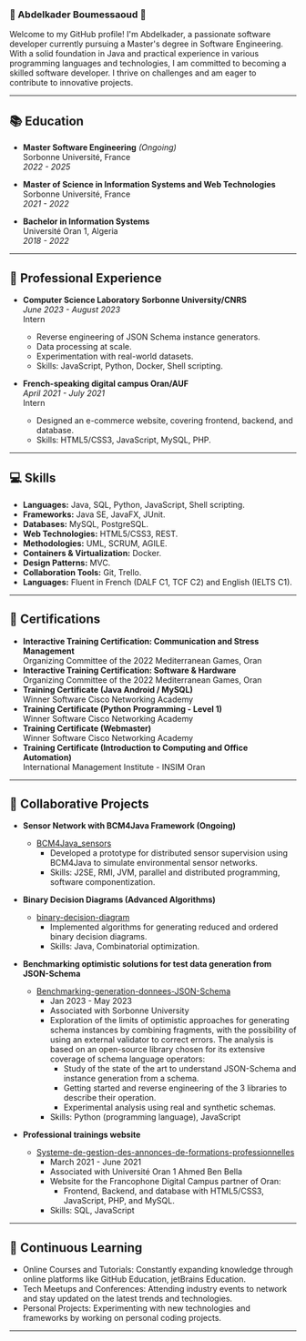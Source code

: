 ### 🌟 Abdelkader Boumessaoud 🌟

Welcome to my GitHub profile! I'm Abdelkader, a passionate software developer currently pursuing a Master's degree in Software Engineering. With a solid foundation in Java and practical experience in various programming languages and technologies, I am committed to becoming a skilled software developer. I thrive on challenges and am eager to contribute to innovative projects.

---

## 📚 Education
- **Master Software Engineering** *(Ongoing)*  
  Sorbonne Université, France  
  _2022 - 2025_

- **Master of Science in Information Systems and Web Technologies**
  Sorbonne Université, France  
  _2021 - 2022_

- **Bachelor in Information Systems**  
  Université Oran 1, Algeria  
  _2018 - 2022_

---

## 💼 Professional Experience
- **Computer Science Laboratory Sorbonne University/CNRS**  
  *June 2023 - August 2023*  
  Intern  
  - Reverse engineering of JSON Schema instance generators.
  - Data processing at scale.
  - Experimentation with real-world datasets.
  - Skills: JavaScript, Python, Docker, Shell scripting.

- **French-speaking digital campus Oran/AUF**  
  *April 2021 - July 2021*  
  Intern  
  - Designed an e-commerce website, covering frontend, backend, and database.
  - Skills: HTML5/CSS3, JavaScript, MySQL, PHP.

---

## 💻 Skills
- **Languages:** Java, SQL, Python, JavaScript, Shell scripting.
- **Frameworks:** Java SE, JavaFX, JUnit.
- **Databases:** MySQL, PostgreSQL.
- **Web Technologies:** HTML5/CSS3, REST.
- **Methodologies:** UML, SCRUM, AGILE.
- **Containers & Virtualization:** Docker.
- **Design Patterns:** MVC.
- **Collaboration Tools:** Git, Trello.
- **Languages:** Fluent in French (DALF C1, TCF C2) and English (IELTS C1).

---

## 📜 Certifications
- **Interactive Training Certification: Communication and Stress Management**  
  Organizing Committee of the 2022 Mediterranean Games, Oran  
- **Interactive Training Certification: Software & Hardware**  
  Organizing Committee of the 2022 Mediterranean Games, Oran  
- **Training Certificate (Java Android / MySQL)**  
  Winner Software Cisco Networking Academy  
- **Training Certificate (Python Programming - Level 1)**  
  Winner Software Cisco Networking Academy  
- **Training Certificate (Webmaster)**  
  Winner Software Cisco Networking Academy  
- **Training Certificate (Introduction to Computing and Office Automation)**  
  International Management Institute - INSIM Oran  

---

## 🚀 Collaborative Projects
- **Sensor Network with BCM4Java Framework (Ongoing)**
  - [BCM4Java_sensors](https://github.com/Cad-MB/BCM4Java_sensors)
    - Developed a prototype for distributed sensor supervision using BCM4Java to simulate environmental sensor networks.
    - Skills: J2SE, RMI, JVM, parallel and distributed programming, software componentization.

- **Binary Decision Diagrams (Advanced Algorithms)**
  - [binary-decision-diagram](https://github.com/Cad-MB/binary-decision-diagram)
    - Implemented algorithms for generating reduced and ordered binary decision diagrams.
    - Skills: Java, Combinatorial optimization.

- **Benchmarking optimistic solutions for test data generation from JSON-Schema**
  - [Benchmarking-generation-donnees-JSON-Schema](https://github.com/Cad-MB/Benchmarking-generation-donnees-JSON-Schema)
    - Jan 2023 - May 2023
    - Associated with Sorbonne University
    - Exploration of the limits of optimistic approaches for generating schema instances by combining fragments, with the possibility of using an external validator to correct errors. The analysis is based on an open-source library chosen for its extensive coverage of schema language operators:
      - Study of the state of the art to understand JSON-Schema and instance generation from a schema.
      - Getting started and reverse engineering of the 3 libraries to describe their operation.
      - Experimental analysis using real and synthetic schemas.
    - Skills: Python (programming language), JavaScript

- **Professional trainings website**
  - [Systeme-de-gestion-des-annonces-de-formations-professionnelles](https://github.com/Cad-MB/Systeme-de-gestion-des-annonces-de-formations-professionnelles)
    - March 2021 - June 2021
    - Associated with Université Oran 1 Ahmed Ben Bella
    - Website for the Francophone Digital Campus partner of Oran:
      - Frontend, Backend, and database with HTML5/CSS3, JavaScript, PHP, and MySQL.
    - Skills: SQL, JavaScript

---

## 🌱 Continuous Learning
- Online Courses and Tutorials: Constantly expanding knowledge through online platforms like GitHub Education, jetBrains Education.
- Tech Meetups and Conferences: Attending industry events to network and stay updated on the latest trends and technologies.
- Personal Projects: Experimenting with new technologies and frameworks by working on personal coding projects.

---
